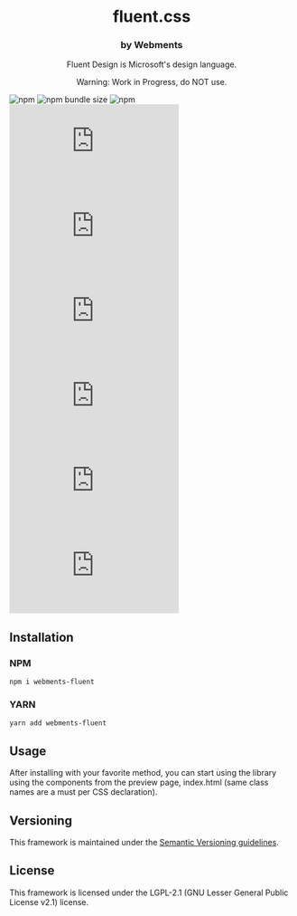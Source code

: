 <p align="center">
  <h1 align="center">fluent.css</h1>
</p>

<h3 align="center">by Webments</h3>
<p align="center">Fluent Design is Microsoft's design language.</p>
<p align="center">Warning: Work in Progress, do NOT use.</p>

![npm](https://img.shields.io/npm/v/webments-fluent)
![npm bundle size](https://img.shields.io/bundlephobia/minzip/webments-fluent)
![npm](https://img.shields.io/npm/dt/webments-fluent)
![GitHub release (latest by date)](https://img.shields.io/github/v/release/webments/fluent.css)
![GitHub](https://img.shields.io/github/license/webments/fluent.css)
![GitHub commit activity](https://img.shields.io/github/commit-activity/m/webments/fluent.css)
![GitHub contributors](https://img.shields.io/github/contributors/webments/fluent.css)
![GitHub stars](https://img.shields.io/github/stars/webments/fluent.css?style=social)
![GitHub forks](https://img.shields.io/github/forks/webments/fluent.css?style=social)

## Installation

### NPM

```
npm i webments-fluent
```

### YARN

```
yarn add webments-fluent
```

## Usage

After installing with your favorite method, you can start using the library using the components from the preview page, index.html (same class names are a must per CSS declaration).

## Versioning

This framework is maintained under the [Semantic Versioning guidelines](https://semver.org/).

## License

This framework is licensed under the LGPL-2.1 (GNU Lesser General Public License v2.1) license.
